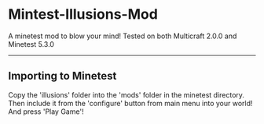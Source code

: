# Mintest-Illusions-Mod
A minetest mod to blow your mind!
Tested on both Multicraft 2.0.0 and Minetest 5.3.0


---------------
Importing to Minetest
---------------

Copy the 'illusions' folder into the 'mods' folder in the minetest directory.
Then include it from the 'configure' button from main menu into your world!
And press 'Play Game'!
